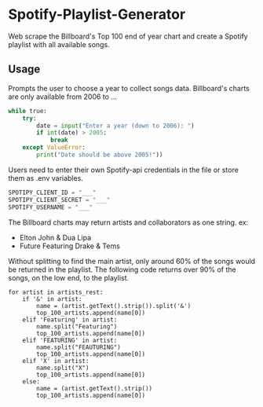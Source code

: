 # Spotify-Playlist-Generator

Web scrape the Billboard's Top 100 end of year chart and create a Spotify playlist with all available songs.

## Usage

Prompts the user to choose a year to collect songs data. Billboard's charts are only available from 2006 to ...  
```python
while true:
    try:
        date = input("Enter a year (down to 2006): ")
        if int(date) > 2005:
            break
    except ValueError:
        print("Date should be above 2005!"))
```

Users need to enter their own Spotify-api credentials in the file or store them as .env variables.
```python
SPOTIPY_CLIENT_ID = "___"
SPOTIPY_CLIENT_SECRET = "___"
SPOTIFY_USERNAME = "___"
```

The Billboard charts may return artists and collaborators as one string. ex:
+ Elton John & Dua Lipa
+ Future Featuring Drake & Tems

Without splitting to find the main artist, only around 60% of the songs would be returned in the playlist. The following code returns over 90% of the songs, on the low end, to the playlist.
```
for artist in artists_rest:
    if '&' in artist:
        name = (artist.getText().strip()).split('&')
        top_100_artists.append(name[0])
    elif 'Featuring' in artist:
        name.split("Featuring")
        top_100_artists.append(name[0])
    elif 'FEATURING' in artist:
        name.split("FEAUTURING")
        top_100_artists.append(name[0])
    elif 'X' in artist:
        name.split("X")
        top_100_artists.append(name[0])
    else:
        name = (artist.getText().strip())
        top_100_artists.append(name[0])
```

